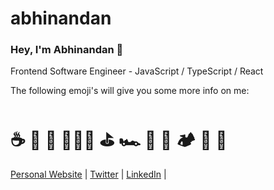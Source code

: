# abhinandan
### Hey, I'm Abhinandan 👋

Frontend Software Engineer - JavaScript / TypeScript / React

The following emoji's will give you some more info on me:

# ☕️ 🐶 🏡 👨🏼‍💻 ⛳️ 🏎 🍔 🍕 🏕 🌊 📸

[Personal Website](https://aarondunphy.com) | [Twitter](https://twitter.com/abhinandan8827) | [LinkedIn](https://www.linkedin.com/in/abhinandan-singh-baghel-5658b7253/) | 
